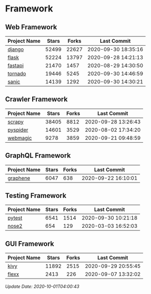 # Framework

## Web Framework

| Project Name | Stars | Forks | Last Commit |
| ------------ | ----- | ----- | ----------- |
| [django](https://github.com/django/django) | 52499 | 22627 | 2020-09-30 18:35:16 |
| [flask](https://github.com/pallets/flask) | 52224 | 13797 | 2020-09-28 14:21:13 |
| [fastapi](https://github.com/tiangolo/fastapi) | 21470 | 1457 | 2020-08-29 14:30:50 |
| [tornado](https://github.com/tornadoweb/tornado) | 19446 | 5245 | 2020-09-30 14:46:59 |
| [sanic](https://github.com/huge-success/sanic) | 14139 | 1292 | 2020-09-30 14:30:21 |

## Crawler Framework

| Project Name | Stars | Forks | Last Commit |
| ------------ | ----- | ----- | ----------- |
| [scrapy](https://github.com/scrapy/scrapy) | 38405 | 8812 | 2020-09-28 13:26:43 |
| [pyspider](https://github.com/binux/pyspider) | 14601 | 3529 | 2020-08-02 17:34:20 |
| [webmagic](https://github.com/code4craft/webmagic) | 9278 | 3859 | 2020-09-21 09:48:59 |

## GraphQL Framework

| Project Name | Stars | Forks | Last Commit |
| ------------ | ----- | ----- | ----------- |
| [graphene](https://github.com/graphql-python/graphene) | 6047 | 638 | 2020-09-22 16:10:01 |

## Testing Framework

| Project Name | Stars | Forks | Last Commit |
| ------------ | ----- | ----- | ----------- |
| [pytest](https://github.com/pytest-dev/pytest) | 6541 | 1514 | 2020-09-30 10:21:18 |
| [nose2](https://github.com/nose-devs/nose2) | 654 | 129 | 2020-03-03 16:52:03 |

## GUI Framework

| Project Name | Stars | Forks | Last Commit |
| ------------ | ----- | ----- | ----------- |
| [kivy](https://github.com/kivy/kivy) | 11892 | 2515 | 2020-09-29 20:55:45 |
| [flexx](https://github.com/flexxui/flexx) | 2413 | 226 | 2020-09-07 13:32:02 |

*Update Date: 2020-10-01T04:00:43*